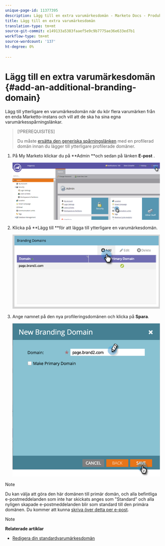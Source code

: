```yaml
---
unique-page-id: 11377395
description: Lägg till en extra varumärkesdomän - Marketo Docs - Produktdokumentation
title: Lägg till en extra varumärkesdomän
translation-type: tm+mt
source-git-commit: e149133a5383faaef5e9c9b7775ae36e633ed7b1
workflow-type: tm+mt
source-wordcount: '137'
ht-degree: 0%

---
```



# Lägg till en extra varumärkesdomän {#add-an-additional-branding-domain}

Lägg till ytterligare en varumärkesdomän när du kör flera varumärken från en enda Marketto-instans och vill att de ska ha sina egna varumärkesspårningslänkar.

>[!PREREQUISITES]
>
>Du måste [ersätta den generiska spårningslänken](edit-your-default-branding-domain.md) med en profilerad domän innan du lägger till ytterligare profilerade domäner.

1. På My Marketo klickar du på **Admin **och sedan på länken **E-post** .

   ![](assets/image2016-6-29-16-3a42-3a20.png)

1. Klicka på **Lägg till **för att lägga till ytterligare en varumärkesdomän.

   ![](assets/two.png)

1. Ange namnet på den nya profileringsdomänen och klicka på **Spara**.

   ![](assets/three.png)

>[!NOTE]
>
>Du kan välja att göra den här domänen till primär domän, och alla befintliga e-postmeddelanden som inte har skickats anges som &quot;Standard&quot; och alla nyligen skapade e-postmeddelanden blir som standard till den primära domänen. Du kommer att kunna [skriva över detta per e-post](overwrite-primary-domain-for-emails.md).

>[!NOTE]
>
>**Relaterade artiklar**
>
>* [Redigera din standardvarumärkesdomän](edit-your-default-branding-domain.md)

>



